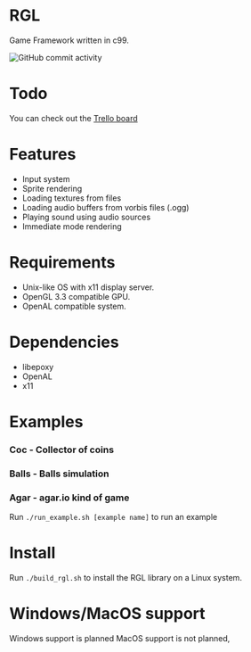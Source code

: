 # RGL
Game Framework written in c99.
  
![GitHub commit activity](https://img.shields.io/github/commit-activity/m/rxtthin/rgl?style=plastic)  

# Todo
You can check out the [Trello board](https://trello.com/b/35zRL8wO/rgl)

# Features
* Input system
* Sprite rendering
* Loading textures from files
* Loading audio buffers from vorbis files (.ogg)
* Playing sound using audio sources
* Immediate mode rendering

# Requirements
* Unix-like OS with x11 display server.
* OpenGL 3.3 compatible GPU.
* OpenAL compatible system.

# Dependencies
* libepoxy
* OpenAL
* x11

# Examples
### Coc - Collector of coins  
### Balls - Balls simulation  
### Agar - agar.io kind of game  
Run ```./run_example.sh [example name]``` to run an example  

# Install
Run ```./build_rgl.sh``` to install the RGL library on a Linux system.

# Windows/MacOS support
Windows support is planned 
MacOS support is not planned,   
